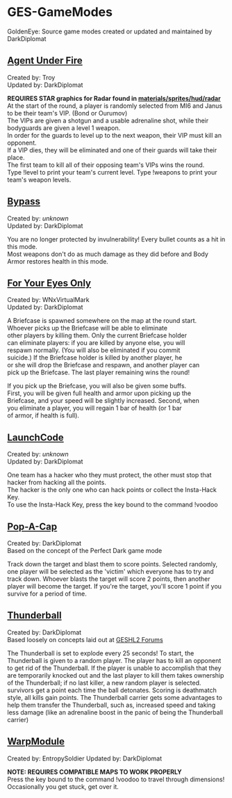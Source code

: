 # GES-GameModes
GoldenEye: Source game modes created or updated and maintained by DarkDiplomat

## [Agent Under Fire](../ges/GamePlay/AgentUnderFire.py)  
Created by: Troy  
Updated by: DarkDiplomat  

**REQUIRES STAR graphics for Radar found in [materials/sprites/hud/radar](../materials/sprites/hud/radar)**
At the start of the round, a player is randomly selected from MI6 and Janus to be their team's VIP. (Bond or Ourumov)  
The VIPs are given a shotgun and a usable adrenaline shot, while their bodyguards are given a level 1 weapon.  
In order for the guards to level up to the next weapon, their VIP must kill an opponent.  
If a VIP dies, they will be eliminated and one of their guards will take their place.  
The first team to kill all of their opposing team's VIPs wins the round.  
Type !level to print your team's current level. Type !weapons to print your team's weapon levels.

## [Bypass](../master/ges/GamePlay/Bypass.py)
Created by: *unknown*  
Updated by: DarkDiplomat

You are no longer protected by invulnerability! Every bullet counts as a hit in this mode.  
Most weapons don't do as much damage as they did before and Body Armor restores health in this mode.  

## [For Your Eyes Only](../master/ges/GamePlay/ForYourEyesOnly.py)
Created by: WNxVirtualMark  
Updated by: DarkDiplomat  

A Briefcase is spawned somewhere on the map at the round start.  
Whoever picks up the Briefcase will be able to eliminate  
other players by killing them. Only the current Briefcase holder  
can eliminate players: if you are killed by anyone else, you will  
respawn normally. (You will also be eliminated if you commit  
suicide.) If the Briefcase holder is killed by another player, he  
or she will drop the Briefcase and respawn, and another player can  
pick up the Briefcase. The last player remaining wins the round!  
  
If you pick up the Briefcase, you will also be given some buffs.  
First, you will be given full health and armor upon picking up the  
Briefcase, and your speed will be slightly increased. Second, when  
you eliminate a player, you will regain 1 bar of health (or 1 bar  
of armor, if health is full).  

## [LaunchCode](../master/ges/GamePlay/LaunchCode.py)
Created by: *unknown*  
Updated by: DarkDiplomat  
  
One team has a hacker who they must protect, the other must stop that hacker from hacking all the points.  
The hacker is the only one who can hack points or collect the Insta-Hack Key.  
To use the Insta-Hack Key, press the key bound to the command !voodoo

## [Pop-A-Cap](../master/ges/GamePlay/PopACap.py)
Created by: DarkDiplomat  
Based on the concept of the Perfect Dark game mode  

Track down the target and blast them to score points.
Selected randomly, one player will be selected as the 'victim' which everyone has to 
try and track down. Whoever blasts the target will score 2 points, then another 
player will become the target. If you're the target, you'll score 1 point if you 
survive for a period of time. 

## [Thunderball](../master/ges/GamePlay/Thunderball.py)
Created by: DarkDiplomat  
Based loosely on concepts laid out at [GESHL2 Forums](https://forums.geshl2.com/index.php/topic,5573.0.html)

The Thunderball is set to explode every 25 seconds!
To start, the Thunderball is given to a random player. The player has to kill an opponent to
get rid of the Thunderball. If the player is unable to accomplish that they
are temporarily knocked out and the last player to kill them takes ownership
of the Thunderball; if no last killer, a new random player is selected.
survivors get a point each time the ball detonates. Scoring is deathmatch style, all kills gain points.
The Thunderball carrier gets some advantages to help them transfer the
Thunderball, such as, increased speed and taking less damage (like an
adrenaline boost in the panic of being the Thunderball carrier)

## [WarpModule](../master/ges/GamePlay/WarpModule.py)
Created by: EntropySoldier
Updated by: DarkDiplomat

**NOTE: REQUIRES COMPATIBLE MAPS TO WORK PROPERLY**  
Press the key bound to the command !voodoo to travel through dimensions!  Occasionally you get stuck, get over it.